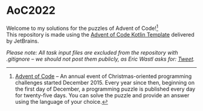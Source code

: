 # AoC2022

Welcome to my solutions for the puzzles of Advent of Code![^aoc]  
This repository is made using the [Advent of Code Kotlin Template][template] delivered by JetBrains.

<em>Please note: All task input files are excluded from the repository with .gitignore – we should not post them publicly, as Eric Wastl asks for: [Tweet][tweet].</em>

[^aoc]:
    [Advent of Code][aoc] – An annual event of Christmas-oriented programming challenges started December 2015.
    Every year since then, beginning on the first day of December, a programming puzzle is published every day for twenty-five days.
    You can solve the puzzle and provide an answer using the language of your choice.

[aoc]: https://adventofcode.com
[template]: https://github.com/kotlin-hands-on/advent-of-code-kotlin-template
[tweet]: https://twitter.com/ericwastl/status/1465805354214830081
